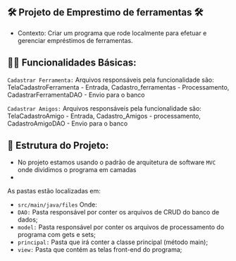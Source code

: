 ## 🛠️ Projeto de Emprestimo de ferramentas 🛠️ 

- Contexto: Criar um programa que rode localmente para efetuar e gerenciar empréstimos de ferramentas.

## 👨‍💻 Funcionalidades Básicas:

`Cadastrar Ferramenta:` Arquivos responsáveis pela funcionalidade são: TelaCadastroFerramenta - Entrada, Cadastro_ferramentas - Processamento, CadastrarFerramentaDAO - Envio para o banco

`Cadastrar Amigos:` Arquivos responsáveis pela funcionalidade são: TelaCadastroAmigo - Entrada, Cadastro_Amigos - processamento, CadastroAmigoDAO - Envio para o banco

## 📁 Estrutura do Projeto:

- No projeto estamos usando o padrão de arquitetura de software `MVC` onde dividimos o programa em camadas
- 
As pastas estão localizadas em:
- `src/main/java/files`
Onde:
 - `DAO:` Pasta responsável por conter os arquivos de CRUD do banco de dados;
 - `model:` Pasta responsável por conter os arquivos de processamento do programa com gets e sets;
 - `principal:` Pasta que irá conter a classe principal (método main);
 - `view:` Pasta que contém as telas front-end do programa;

